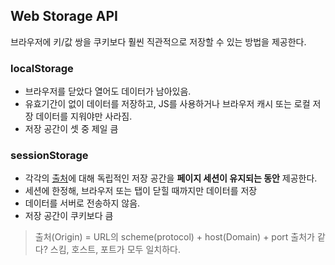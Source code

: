 ## Web Storage API
브라우저에 키/값 쌍을 쿠키보다 훨씬 직관적으로 저장할 수 있는 방법을 제공한다.  
### localStorage
* 브라우저를 닫았다 열어도 데이터가 남아있음.
* 유효기간이 없이 데이터를 저장하고, JS를 사용하거나 브라우저 캐시 또는 로컬 저장 데이터를 지워야만 사라짐.
* 저장 공간이 셋 중 제일 큼  
### sessionStorage
* 각각의 [출처](https://developer.mozilla.org/ko/docs/Glossary/Origin)에 대해 독립적인 저장 공간을 **페이지 세션이 유지되는 동안** 제공한다.
* 세션에 한정해, 브라우저 또는 탭이 닫힐 때까지만 데이터를 저장
* 데이터를 서버로 전송하지 않음.
* 저장 공간이 쿠키보다 큼

> 출처(Origin) = URL의 scheme(protocol) + host(Domain) + port
> 출처가 같다? 스킴, 호스트, 포트가 모두 일치하다.  

